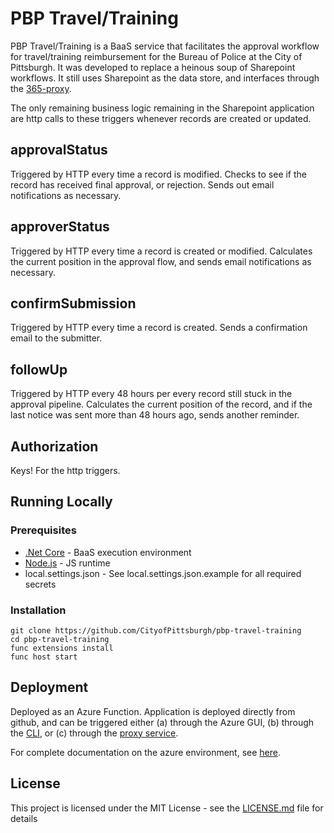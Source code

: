 # PBP Travel/Training

PBP Travel/Training is a BaaS service that facilitates the approval workflow for travel/training reimbursement for the Bureau of Police at the City of Pittsburgh.  It was developed to replace a heinous soup of Sharepoint workflows.  It still uses Sharepoint as the data store, and interfaces through the [365-proxy](https://github.com/CityofPittsburgh/365-api).

The only remaining business logic remaining in the Sharepoint application are http calls to these triggers whenever records are created or updated.

## approvalStatus
Triggered by HTTP every time a record is modified.  Checks to see if the record has received final approval, or rejection.  Sends out email notifications as necessary.

## approverStatus
Triggered by HTTP every time a record is created or modified.  Calculates the current position in the approval flow, and sends email notifications as necessary.    

## confirmSubmission
Triggered by HTTP every time a record is created.  Sends a confirmation email to the submitter.

## followUp
Triggered by HTTP every 48 hours per every record still stuck in the approval pipeline.  Calculates the current position of the record, and if the last notice was sent more than 48 hours ago, sends another reminder.

## Authorization

Keys! For the http triggers.

## Running Locally

### Prerequisites
* [.Net Core](https://dotnet.microsoft.com/download) - BaaS execution environment
* [Node.js](https://nodejs.org) - JS runtime
* local.settings.json - See local.settings.json.example for all required secrets

### Installation
```
git clone https://github.com/CityofPittsburgh/pbp-travel-training
cd pbp-travel-training
func extensions install
func host start
```

## Deployment

Deployed as an Azure Function.  Application is deployed directly from github, and can be triggered either (a) through the Azure GUI, (b) through the [CLI](https://docs.microsoft.com/en-us/cli/azure/webapp/deployment/source?view=azure-cli-latest#az-webapp-deployment-source-sync), or (c) through the [proxy service](https://github.com/CityofPittsburgh/azure-proxy).

For complete documentation on the azure environment, see [here](https://github.com/CityofPittsburgh/all-things-azure.git).

## License

This project is licensed under the MIT License - see the [LICENSE.md](LICENSE.md) file for details